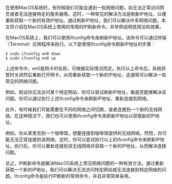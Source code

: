 在使用MacOS系统时，有时候我们可能会遇到一些网络问题，如无法正常访问网页或者无法连接特定的服务器等。这时，一种常见的解决方法是刷新IP地址，以便重新获取一个新的有效IP地址。通过刷新IP地址，我们可以解决许多网络问题。本文将介绍在MacOS系统上使用的常用的IP刷新命令，并举例说明其用法和效果。

在MacOS系统上，我们可以使用ifconfig命令来刷新IP地址。该命令可以通过终端（Terminal）应用程序来执行。以下是使用ifconfig命令刷新IP地址的步骤：

```shell
$ sudo ifconfig en0 down
$ sudo ifconfig en0 up
```

上述命令中，en0是网卡的名称，可根据实际情况而定。执行以上命令后，系统将暂时关闭然后重新打开网卡，从而重新获取一个新的IP地址。这通常可以解决一些常见的网络问题。

例如，假设你无法访问某个特定网站，你可以尝试刷新IP地址，看是否能够解决该问题。你可以通过执行上述ifconfig命令来刷新IP地址，重新连接到网络。

此外，有时候我们可能需要在不同的网络之间切换，或者连接到一个新的无线网络。在这种情况下，我们也可以使用ifconfig命令来刷新IP地址以获取新的IP地址。

例如，你从家里去到一个咖啡馆，想要连接到咖啡馆提供的无线网络。然而，你可能无法正常连接到该网络。这时，你可以尝试执行以上的ifconfig命令来刷新IP地址。执行后，你可以重新连接到该无线网络并获取一个新的IP地址，从而解决连接问题。

总之，IP刷新命令是解决MacOS系统上常见网络问题的一种有效方法。通过重新获取一个新的IP地址，我们可以解决无法访问特定网站或无法连接到特定网络的问题。ifconfig命令是执行IP刷新的常用命令，并且非常简单易用。
